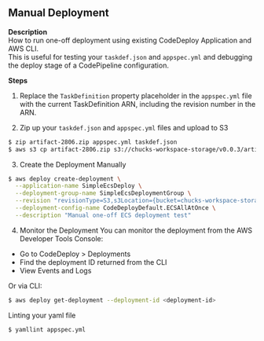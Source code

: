 ## Manual Deployment

**Description**  
How to run one-off deployment using existing CodeDeploy Application and AWS CLI.  
This is useful for testing your `taskdef.json` and `appspec.yml` and debugging the deploy stage of a CodePipeline configuration.

**Steps**

1. Replace the `TaskDefinition` property placeholder in the `appspec.yml` file with the current TaskDefinition ARN, including the revision number in the ARN.

2. Zip up your `taskdef.json` and `appspec.yml` files and upload to S3

```bash
$ zip artifact-2806.zip appspec.yml taskdef.json
$ aws s3 cp artifact-2806.zip s3://chucks-workspace-storage/v0.0.3/artifact-2806.zip
```

3. Create the Deployment Manually

```bash
$ aws deploy create-deployment \
  --application-name SimpleEcsDeploy \
  --deployment-group-name SimpleEcsDeploymentGroup \
  --revision "revisionType=S3,s3Location={bucket=chucks-workspace-storage,key=v0.0.3/artifact-2806.zip,bundleType=zip}" \
  --deployment-config-name CodeDeployDefault.ECSAllAtOnce \
  --description "Manual one-off ECS deployment test"
```

4. Monitor the Deployment
   You can monitor the deployment from the AWS Developer Tools Console:

- Go to CodeDeploy > Deployments
- Find the deployment ID returned from the CLI
- View Events and Logs

Or via CLI:

```bash
$ aws deploy get-deployment --deployment-id <deployment-id>
```

Linting your yaml file

```bash
$ yamllint appspec.yml
```
